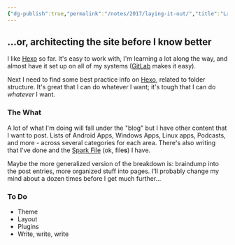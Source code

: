 ```yaml
---
{"dg-publish":true,"permalink":"/notes/2017/laying-it-out/","title":"Laying it Out","tags":["hexo","webdev","spark","file"],"created":"2017-06-30T11:38:42"}
---
```



## ...or, architecting the site before I know better

I like [Hexo](https://hexo.io/) so far. It's easy to work with, I'm learning a lot along the way, and almost have it set up on all of my systems ([GitLab](https://gitlab.com/) makes it easy).

Next I need to find some best practice info on [Hexo](https://hexo.io/), related to folder structure. It's great that I can do whatever I want; it's tough that I can do *whatever* I want.

### The What

A lot of what I'm doing will fall under the "blog" but I have other content that I want to post. Lists of Android Apps, Windows Apps, Linux apps, Podcasts, and more - across several categories for each area. There's also writing that I've done and the [Spark File](https://medium.com/the-writers-room/the-spark-file-8d6e7df7ae58) (ok, file**s**) I have.

Maybe the more generalized version of the breakdown is: braindump into the post entries, more organized stuff into pages. I'll probably change my mind about a dozen times before I get much further...

### To Do
- Theme
- Layout
- Plugins
- Write, write, write
